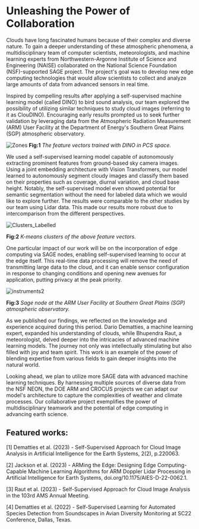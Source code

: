 # Unleashing the Power of Collaboration 

Clouds have long fascinated humans because of their complex and diverse nature. To gain a deeper understanding of these atmospheric phenomena, a multidisciplinary team of computer scientists, meteorologists, and machine learning experts from Northwestern-Argonne Institute of Science and Engineering (NAISE) collaborated on the National Science Foundation (NSF)-supported SAGE project. The project's goal was to develop new edge computing technologies that would allow scientists to collect and analyze large amounts of data from advanced sensors in real time.

Inspired by compelling results after applying a self-supervised machine learning model (called DINO) to bird sound analysis, our team explored the possibility of utilizing similar techniques to study cloud images (referring to it as ClouDINO). Encouraging early results prompted us to seek further validation by leveraging data from the Atmospheric Radiation Measurement (ARM) User Facility at the Department of Energy's Southern Great Plains (SGP) atmospheric observatory.


![Zones](https://github.com/RBhupi/sage-website/blob/main/src/pages/science/imgs/Zones.png)
**Fig:1** _The feature vectors trained with DINO in PCS space._


We used a self-supervised learning model capable of autonomously extracting prominent features from ground-based sky camera images. Using a joint embedding architecture with Vision Transformers, our model learned to autonomously segment cloudy images and classify them based on their properties such as coverage, diurnal variation, and cloud base height. Notably, the self-supervised model even showed potential for semantic segmentation without the need for labeled data which we would like to explore further. The results were comparable to the other studies by our team using Lidar data. This made our results more robust due to intercomparison from the different perspectives.

![Clusters_Labelled](https://github.com/RBhupi/sage-website/blob/main/src/pages/science/imgs/Clusters_Labelled.png)

**Fig:2** _K-means clusters of the above feature vectors._


One particular impact of our work will be on the incorporation of edge computing via SAGE nodes, enabling self-supervised learning to occur at the edge itself. This real-time data processing will remove the need of transmitting large data to the cloud, and it can enable sensor configuration in response to changing conditions and opening new avenues for application, putting privacy at the peak priority.

![instruments2](https://github.com/RBhupi/sage-website/blob/main/src/pages/science/imgs/instruments2.jpg)

**Fig:3** _Sage node at the ARM User Facility at Southern Great Plains (SGP) atmospheric observatory._

As we published our findings, we reflected on the knowledge and experience acquired during this period. Dario Dematties, a machine learning expert, expanded his understanding of clouds, while Bhupendra Raut, a meteorologist, delved deeper into the intricacies of advanced machine learning models. The journey not only was intellectually stimulating but also filled with joy and team spirit. This work is an example of the power of blending expertise from various fields to gain deeper insights into the natural world.

Looking ahead, we plan to utilize more SAGE data with advanced machine learning techniques. By harnessing multiple sources of  diverse data from the NSF NEON, the DOE ARM and CROCUS projects we can adapt our model's architecture to capture the complexities of weather and climate processes. Our collaborative project exemplifies the power of multidisciplinary teamwork and the potential of edge computing in advancing earth science.


## Featured works: 
[1] Dematties et al. (2023) - Self-Supervised Approach for Cloud Image Analysis in Artificial Intelligence for the Earth Systems, 2(2), p.220063.

[2] Jackson et al. (2023) - ARMing the Edge: Designing Edge Computing-Capable Machine Learning Algorithms for ARM Doppler Lidar Processing in Artificial Intelligence for Earth Systems, doi.org/10.1175/AIES-D-22-0062.1.

[3] Raut et al. (2023) - Self-Supervised Approach for Cloud Image Analysis in the 103rd AMS Annual Meeting.

[4] Dematties et al. (2022) - Self-Supervised Learning for Automated Species Detection from Soundscapes in Avian Diversity Monitoring at SC22 Conference, Dallas, Texas.

